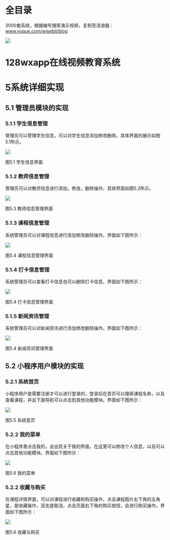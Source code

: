 # 全目录

3000套系统，根据编号搜索演示视频，复制至流浪器：www.yuque.com/wisebit/blog


![](https://bitwise.oss-cn-heyuan.aliyuncs.com/2024/11/06/qq_wechat.png)
# 128wxapp在线视频教育系统
# 5系统详细实现
## 5.1 管理员模块的实现
### 5.1.1 学生信息管理
管理员可以管理学生信息，可以对学生信息添加修改删除。具体界面的展示如图5.1所示。

![](/md/blog.009.png)

图5.1 学生信息界面
### 5.1.2 教师信息管理
管理员可以对教师信息进行添加，修改，删除操作。具体界面如图5.2所示。

![](/md/blog.010.png)

图5.3 教师信息管理界面
### 5.1.3 课程信息管理
系统管理员可以对课程信息进行添加修改删除操作。界面如下图所示：

![](/md/blog.011.png)

图5.4 课程信息管理界面
### 5.1.4 打卡信息管理
系统管理员可以查看打卡信息也可以删除打卡信息。界面如下图所示：

![](/md/blog.012.png)

图5.4 打卡信息管理界面
### 5.1.5 新闻资讯管理
系统管理员可以对新闻资讯进行添加修改删除操作。界面如下图所示：

![](/md/blog.013.png)

图5.4 新闻资讯管理界面





## 5.2 小程序用户模块的实现
### 5.2.1 系统首页
小程序用户是需要注册才可以进行登录的，登录后在首页可以搜索课程名称，以及查看课程，并且下面导航可以点击到其他功能模块。界面如下图所示：

![](/md/blog.014.png)

图5.5 系统首页
### 5.2.2 我的菜单
在小程序里点击我的，会出现关于我的界面，在这里可以修改个人信息，以及可以点击其他功能模块。界面如下图所示：

![](/md/blog.015.png)

图5.6 我的菜单
### 5.2.2 收藏与购买
在课程详情界面，可以对课程进行收藏和购买操作，点击课程图片右下角的五角星，是收藏操作，双击是取消，点击页面右下角的购买按钮，会进行购买操作。界面如下图所示：

![](/md/blog.016.png)

图5.6 收藏与购买


















